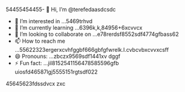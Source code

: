 54455454455- 👋 Hi, I’m @terefedaasdcsdc
- 👀 I’m interested in ...5469trhvd
- 🌱 I’m currently learning ...6396k,k,84956+6xcvvcx
- 💞️ I’m looking to collaborate on ...e78rerdsf8552sdf4774gfbass62
- 📫 How to reach me ...55622323ergerxcvhfggbf666gbfgfwrelk.l.cvbcvbxcvvxcsff
- 😄 Pronouns: ...zbczx9569sdf1441xv dggf
- ⚡ Fun fact: ...jil8152541156478585596gfb
uiosfd46587lgj5555151rgtsdf022
<!---s555555dgf47448533662453
--->
45645623fdssdvcx
zxc
